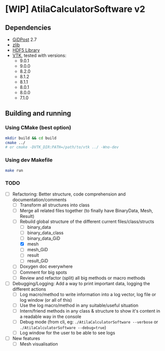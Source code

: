 # [WIP] AtilaCalculatorSoftware v2

## Dependencies

- [GiDPost](https://www.gidhome.com/gid-plus/tools/476/gidpost/) 2.7
- [zlib](https://zlib.net/)
- [HDF5 Library](https://portal.hdfgroup.org/pages/viewpage.action?pageId=50073884)
- [VTK](https://vtk.org/), tested with versions:
  - 9.0.1
  - 9.0.0
  - 8.2.0
  - 8.1.2
  - 8.1.1
  - 8.0.1
  - 8.0.0
  - 7.1.0

## Building and running

### Using CMake (best option)

```bash
mkdir build && cd build
cmake ../
# or cmake -DVTK_DIR:PATH=/path/to/vtk ../ -Wno-dev
```

### Using dev Makefile

```bash
make run
```

### TODO

- [ ] Refactoring: Better structure, code comprehension and documentation/comments
  - [ ] Transform all structures into class
  - [ ] Merge all related files together (to finally have BinaryData, Mesh, Result)
  - [ ] Rebuild global structure of the different current files/class/structs
    - [ ] binary_data
    - [ ] binary_data_class
    - [ ] binary_data_GiD 
    - [x] mesh
    - [ ] mesh_GiD
    - [ ] result
    - [ ] result_GiD
  - [ ] Doxygen doc everywhere
  - [ ] Comment for big spots
  - [ ] Review and refactor (split) all big methods or macro methods
- [ ] Debugging/Logging: Add a way to print important data, logging the different actions
  - [ ] Log macro/method to write information into a log vector, log file or log window (or all of this)
  - [ ] Use the log macro/method in any suitable/useful situation
  - [ ] Intern/friend methods in any class & structure to show it's content in a readable way in the console
  - [ ] Debug mode (from cli, eg: `./AtilaCalculatorSoftware --verbose` or `./AtilaCalculatorSoftware --debug=true`)
  - [ ] Log window for the user to be able to see logs
- [ ] New features
  - [ ] Mesh visualisation